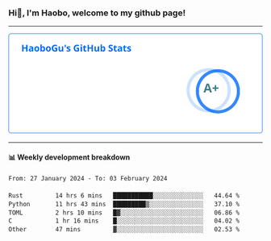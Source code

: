 <!--<h2 align="center"> Hi👋, I'm Haobo, welcome to my github page! </h2>-->
### Hi👋, I'm Haobo, welcome to my github page!
-------

<img href="https://github.com/HaoboGu" src="assets/stats.svg" alt="github stats" /> 

-------

#### 📊 **Weekly development breakdown**
<!--START_SECTION:waka-->

```txt
From: 27 January 2024 - To: 03 February 2024

Rust         14 hrs 6 mins   ███████████░░░░░░░░░░░░░░   44.64 %
Python       11 hrs 43 mins  █████████▒░░░░░░░░░░░░░░░   37.10 %
TOML         2 hrs 10 mins   █▓░░░░░░░░░░░░░░░░░░░░░░░   06.86 %
C            1 hr 16 mins    █░░░░░░░░░░░░░░░░░░░░░░░░   04.02 %
Other        47 mins         ▓░░░░░░░░░░░░░░░░░░░░░░░░   02.53 %
```

<!--END_SECTION:waka-->
<!--
backup url: https://github-readme-status-dusky-ten.vercel.app/api?username=HaoboGu&count_private=true&show_icons=true&theme=transparent&border_color=2f80ed
-->
<!--
**HaoboGu/HaoboGu** is a ✨ _special_ ✨ repository because its `README.md` (this file) appears on your GitHub profile.

Here are some ideas to get you started:

- 🔭 I’m currently working on AI-assisted programming tools
- 🌱 I’m currently learning ...
- 👯 I’m looking to collaborate on ...
- 🤔 I’m looking for help with ...
- 💬 Ask me about ...
- 📫 How to reach me: ...
- 😄 Pronouns: ...
- ⚡ Fun fact: ...
-->
